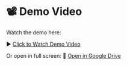# 📽️ Demo Video

Watch the demo here:

▶️ [Click to Watch Demo Video](https://drive.google.com/file/d/FILE_ID/preview)

Or open in full screen:
🔗 [Open in Google Drive](https://drive.google.com/file/d/FILE_ID/view)